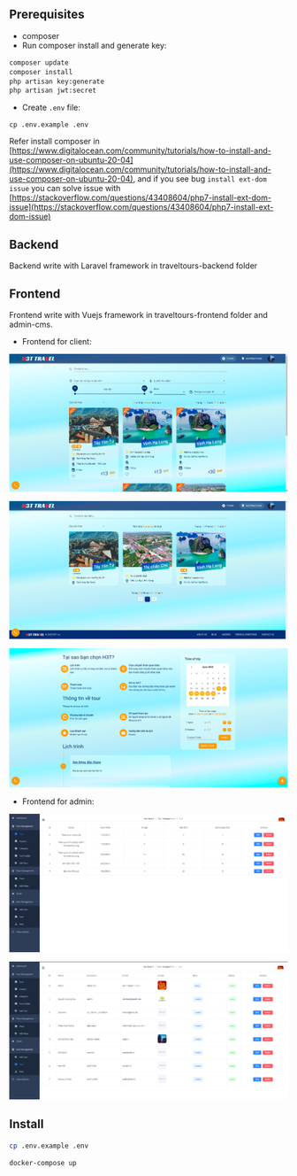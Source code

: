 ## Prerequisites

- composer 
- Run composer install and generate key: 

```bash
composer update
composer install 
php artisan key:generate
php artisan jwt:secret
```

- Create `.env` file: 

```
cp .env.example .env
```

Refer install composer in [https://www.digitalocean.com/community/tutorials/how-to-install-and-use-composer-on-ubuntu-20-04](https://www.digitalocean.com/community/tutorials/how-to-install-and-use-composer-on-ubuntu-20-04), and if you see bug `install ext-dom issue` you can solve issue with [https://stackoverflow.com/questions/43408604/php7-install-ext-dom-issue](https://stackoverflow.com/questions/43408604/php7-install-ext-dom-issue)


## Backend

Backend write with Laravel framework in traveltours-backend folder

## Frontend 

Frontend write with Vuejs framework in traveltours-frontend folder and admin-cms.

- Frontend for client: 

![](images/client1.png)

![](images/client2.png)

![](images/client3.png)

- Frontend for admin: 

![](images/admin1.png)

![](images/admin2.png)

## Install

```bash
cp .env.example .env
```

```bash
docker-compose up
```
